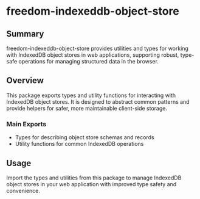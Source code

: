 # freedom-indexeddb-object-store

## Summary

freedom-indexeddb-object-store provides utilities and types for working with IndexedDB object stores in web applications, supporting robust, type-safe operations for managing structured data in the browser.

## Overview

This package exports types and utility functions for interacting with IndexedDB object stores. It is designed to abstract common patterns and provide helpers for safer, more maintainable client-side storage.

### Main Exports

- Types for describing object store schemas and records
- Utility functions for common IndexedDB operations

## Usage

Import the types and utilities from this package to manage IndexedDB object stores in your web application with improved type safety and convenience.
